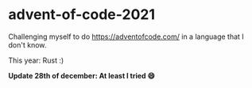 # advent-of-code-2021
Challenging myself to do https://adventofcode.com/ in a language that I don't know.

This year: Rust :)

**Update 28th of december: At least I tried 😄**
